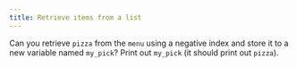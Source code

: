 ```yaml
---
title: Retrieve items from a list
---
```


Can you retrieve `pizza` from the `menu` using a negative index and store it to a new variable named `my_pick`? Print out `my_pick` (it should print out `pizza`).
